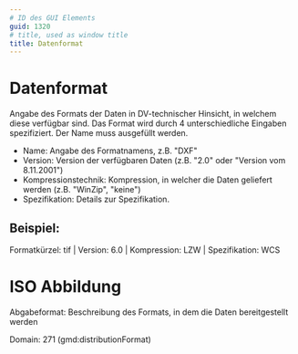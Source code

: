 ```yaml
---
# ID des GUI Elements
guid: 1320
# title, used as window title
title: Datenformat
---
```


# Datenformat

Angabe des Formats der Daten in DV-technischer Hinsicht, in welchem diese verfügbar sind. Das Format wird durch 4 unterschiedliche Eingaben spezifiziert. Der Name muss ausgefüllt werden.
* Name: Angabe des Formatnamens, z.B. "DXF" 
* Version: Version der verfügbaren Daten (z.B. "2.0" oder "Version vom 8.11.2001")
* Kompressionstechnik: Kompression, in welcher die Daten geliefert werden (z.B. "WinZip", "keine")
* Spezifikation: Details zur Spezifikation.


## Beispiel:

Formatkürzel: tif | Version: 6.0 | Kompression: LZW | Spezifikation: WCS


# ISO Abbildung

Abgabeformat: Beschreibung des Formats, in dem die Daten bereitgestellt werden

Domain: 271 (gmd:distributionFormat)
